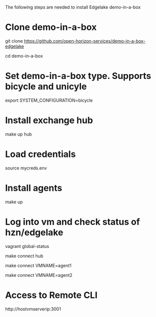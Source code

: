 The following steps are needed to install Edgelake demo-in-a-box


# Clone demo-in-a-box
git clone https://github.com/open-horizon-services/demo-in-a-box-edgelake

cd demo-in-a-box

# Set demo-in-a-box type.  Supports bicycle and unicyle
export SYSTEM_CONFIGURATION=bicycle

# Install exchange hub
make up hub

# Load credentials
source mycreds.env

# Install agents
make up

# Log into vm and check status of hzn/edgelake
vagrant global-status

make connect hub

make connect VMNAME=agent1

make connect VMNAME=agent2

# Access to Remote CLI
http://hostvmserverip:3001
